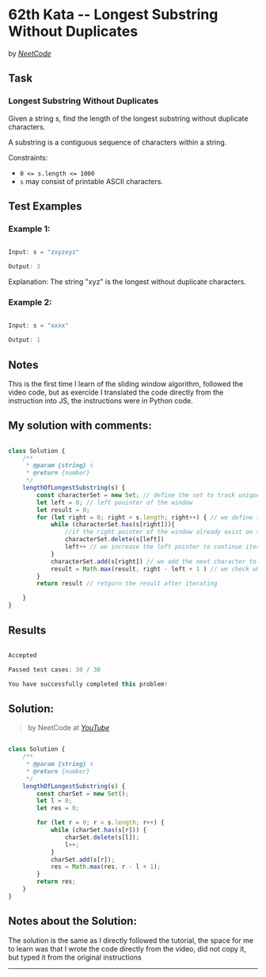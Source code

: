 # 62th Kata -- Longest Substring Without Duplicates


by *[NeetCode](https://neetcode.io/problems/longest-substring-without-duplicates)*


## Task

### Longest Substring Without Duplicates


Given a string s, find the length of the longest substring without duplicate characters.

A substring is a contiguous sequence of characters within a string.

Constraints:

* `0 <= s.length <= 1000`
* `s` may consist of printable ASCII characters.


## Test Examples

### Example 1:


```js

Input: s = "zxyzxyz"

Output: 3
```
Explanation: The string "xyz" is the longest without duplicate characters.

### Example 2:



```js

Input: s = "xxxx"

Output: 1
```



## Notes

This is the first time I learn of the sliding window algorithm, followed the video code, but as exercide I translated the code directly from the instruction into JS, the instructions were in Python code.


## My solution with comments:

```js

class Solution {
    /**
     * @param {string} s
     * @return {number}
     */
    lengthOfLongestSubstring(s) {
        const characterSet = new Set; // define the set to track unique elements
        let left = 0; // left pouinter of the window
        let result = 0;
        for (let right = 0; right < s.length; right++) { // we define the right pointer inside the loop as it is constantly changing
            while (characterSet.has(s[right])){
                //if the right pointer of the window already exist on the set we remove characters from the set
                characterSet.delete(s[left])
                left++ // we increase the left pointer to continue iterating
            }
            characterSet.add(s[right]) // we add the next character to the set, which will track the new sub string
            result = Math.max(result, right - left + 1 ) // we check which is higher, the previous result or the current lenght of the sliding window
        }
        return result // retgurn the result after iterating

    }
}

```


## Results

```js

Accepted

Passed test cases: 30 / 30

You have successfully completed this problem!
```

## Solution:
> by NeetCode at *[YouTube](https://youtu.be/wiGpQwVHdE0)*

```js

class Solution {
    /**
     * @param {string} s
     * @return {number}
     */
    lengthOfLongestSubstring(s) {
        const charSet = new Set();
        let l = 0;
        let res = 0;

        for (let r = 0; r < s.length; r++) {
            while (charSet.has(s[r])) {
                charSet.delete(s[l]);
                l++;
            }
            charSet.add(s[r]);
            res = Math.max(res, r - l + 1);
        }
        return res;
    }
}
```

## Notes about the Solution:

The solution is the same as I directly followed the tutorial, the space for me to learn was that I wrote the code directly from the video, did not copy it, but typed it from the original instructions

---